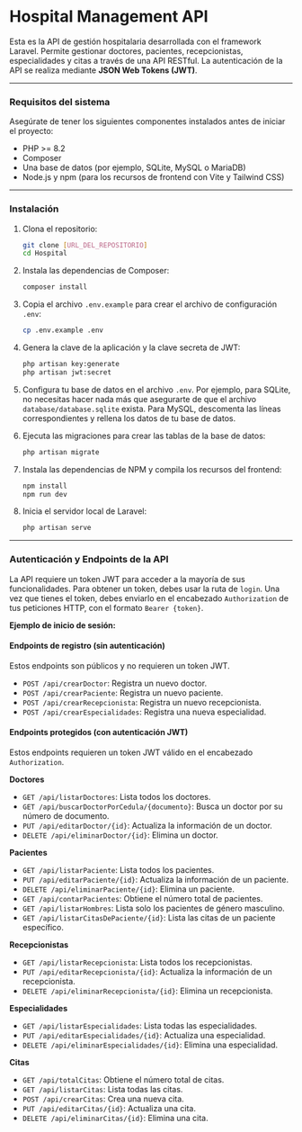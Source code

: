 # Hospital Management API

Esta es la API de gestión hospitalaria desarrollada con el framework Laravel. Permite gestionar doctores, pacientes, recepcionistas, especialidades y citas a través de una API RESTful. La autenticación de la API se realiza mediante **JSON Web Tokens (JWT)**.

---

### Requisitos del sistema

Asegúrate de tener los siguientes componentes instalados antes de iniciar el proyecto:

* PHP >= 8.2
* Composer
* Una base de datos (por ejemplo, SQLite, MySQL o MariaDB)
* Node.js y npm (para los recursos de frontend con Vite y Tailwind CSS)

---

### Instalación

1.  Clona el repositorio:
    ```bash
    git clone [URL_DEL_REPOSITORIO]
    cd Hospital
    ```

2.  Instala las dependencias de Composer:
    ```bash
    composer install
    ```

3.  Copia el archivo `.env.example` para crear el archivo de configuración `.env`:
    ```bash
    cp .env.example .env
    ```

4.  Genera la clave de la aplicación y la clave secreta de JWT:
    ```bash
    php artisan key:generate
    php artisan jwt:secret
    ```

5.  Configura tu base de datos en el archivo `.env`. Por ejemplo, para SQLite, no necesitas hacer nada más que asegurarte de que el archivo `database/database.sqlite` exista. Para MySQL, descomenta las líneas correspondientes y rellena los datos de tu base de datos.

6.  Ejecuta las migraciones para crear las tablas de la base de datos:
    ```bash
    php artisan migrate
    ```

7.  Instala las dependencias de NPM y compila los recursos del frontend:
    ```bash
    npm install
    npm run dev
    ```

8.  Inicia el servidor local de Laravel:
    ```bash
    php artisan serve
    ```

---

### Autenticación y Endpoints de la API

La API requiere un token JWT para acceder a la mayoría de sus funcionalidades. Para obtener un token, debes usar la ruta de `login`. Una vez que tienes el token, debes enviarlo en el encabezado `Authorization` de tus peticiones HTTP, con el formato `Bearer {token}`.

**Ejemplo de inicio de sesión:**


#### Endpoints de registro (sin autenticación)
Estos endpoints son públicos y no requieren un token JWT.

* `POST /api/crearDoctor`: Registra un nuevo doctor.
* `POST /api/crearPaciente`: Registra un nuevo paciente.
* `POST /api/crearRecepcionista`: Registra un nuevo recepcionista.
* `POST /api/crearEspecialidades`: Registra una nueva especialidad.

#### Endpoints protegidos (con autenticación JWT)
Estos endpoints requieren un token JWT válido en el encabezado `Authorization`.

**Doctores**
* `GET /api/listarDoctores`: Lista todos los doctores.
* `GET /api/buscarDoctorPorCedula/{documento}`: Busca un doctor por su número de documento.
* `PUT /api/editarDoctor/{id}`: Actualiza la información de un doctor.
* `DELETE /api/eliminarDoctor/{id}`: Elimina un doctor.

**Pacientes**
* `GET /api/listarPaciente`: Lista todos los pacientes.
* `PUT /api/editarPaciente/{id}`: Actualiza la información de un paciente.
* `DELETE /api/eliminarPaciente/{id}`: Elimina un paciente.
* `GET /api/contarPacientes`: Obtiene el número total de pacientes.
* `GET /api/listarHombres`: Lista solo los pacientes de género masculino.
* `GET /api/listarCitasDePaciente/{id}`: Lista las citas de un paciente específico.

**Recepcionistas**
* `GET /api/listarRecepcionista`: Lista todos los recepcionistas.
* `PUT /api/editarRecepcionista/{id}`: Actualiza la información de un recepcionista.
* `DELETE /api/eliminarRecepcionista/{id}`: Elimina un recepcionista.

**Especialidades**
* `GET /api/listarEspecialidades`: Lista todas las especialidades.
* `PUT /api/editarEspecialidades/{id}`: Actualiza una especialidad.
* `DELETE /api/eliminarEspecialidades/{id}`: Elimina una especialidad.

**Citas**
* `GET /api/totalCitas`: Obtiene el número total de citas.
* `GET /api/listarCitas`: Lista todas las citas.
* `POST /api/crearCitas`: Crea una nueva cita.
* `PUT /api/editarCitas/{id}`: Actualiza una cita.
* `DELETE /api/eliminarCitas/{id}`: Elimina una cita.